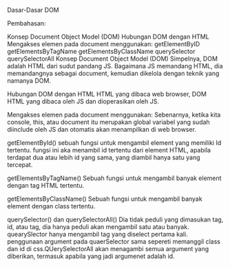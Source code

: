 Dasar-Dasar DOM

Pembahasan:

Konsep Document Object Model (DOM)
Hubungan DOM dengan HTML
Mengakses elemen pada document menggunakan:
getElementByID
getElementsByTagName
getElementsByClassName
querySelector
querySelectorAll
Konsep Document Object Model (DOM)
Simpelnya, DOM adalah HTML dari sudut pandang JS. Bagaimana JS memandang HTML, dia memandangnya sebagai document, kemudian dikelola dengan teknik yang namanya DOM.

Hubungan DOM dengan HTML
HTML yang dibaca web browser, DOM HTML yang dibaca oleh JS dan dioperasikan oleh JS.

Mengakses elemen pada document menggunakan:
Sebenarnya, ketika kita console, this, atau document itu merupakan global variabel yang sudah diinclude oleh JS dan otomatis akan menampilkan di web browser.

getElementById()
sebuah fungsi untuk mengambil element yang memiliki Id tertentu. fungsi ini aka menambil id tertentu dari element HTML, apabila terdapat dua atau lebih id yang sama, yang diambil hanya satu yang tercepat.

getElementsByTagName()
Sebuah fungsi untuk mengambil banyak element dengan tag HTML tertentu.

getElementsByClassName()
Sebuah fungsi untuk mengambil banyak element dengan class tertentu.

querySelector() dan querySelectorAll()
Dia tidak peduli yang dimasukan tag, id, atau tag, dia hanya peduli akan mengambil satu atau banyak. quearySlector hanya mengambil tag yang diselect pertama kali. penggunaan argument pada quaerSelector sama sepereti memanggil class dan id di css.QUerySelectorAll akan menagambi semua argument yang diberikan, termasuk apabila yang jadi argumenet adalah id.